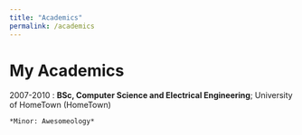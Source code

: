 ```yaml
---
title: "Academics"
permalink: /academics
---
```


# My Academics


2007-2010
:   **BSc, Computer Science and Electrical Engineering**; University of
    HomeTown (HomeTown)

    *Minor: Awesomeology*